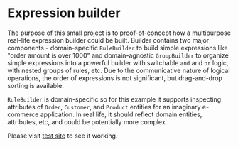 # Expression builder

The purpose of this small project is to proof-of-concept how a multipurpose real-life expression builder could be built.
Builder contains two major components - domain-specific `RuleBuilder` to build simple expressions like "order amount is over 1000" and domain-agnostic `GroupBuilder` to organize simple expressions into a powerful builder with switchable `and` and `or` logic, with nested groups of rules, etc. Due to the communicative nature of logical operations, the order of expressions is not significant, but drag-and-drop sorting is available.

`RuleBuilder` is domain-specific so for this example it supports inspecting attributes of `Order`, `Customer`, and `Product` entities for an imaginary e-commerce application. In real life, it should reflect domain entities, attributes, etc, and could be potentially more complex.

Please visit [test site](https://georgius1024.github.io/expression-builder/) to see it working.
